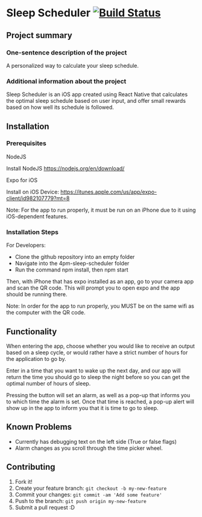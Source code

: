 # Sleep Scheduler [![Build Status](https://travis-ci.org/ucsb-cs48-w19/4pm-sleep-scheduler.svg?branch=master)](https://travis-ci.org/ucsb-cs48-w19/4pm-sleep-scheduler)

## Project summary

### One-sentence description of the project

A personalized way to calculate your sleep schedule.

### Additional information about the project

Sleep Scheduler is an iOS app created using React Native that calculates the optimal sleep schedule based on user input, and offer small rewards based on how well its schedule is followed. 

## Installation

### Prerequisites

NodeJS

Install NodeJS  https://nodejs.org/en/download/

Expo for iOS

Install on iOS Device: https://itunes.apple.com/us/app/expo-client/id982107779?mt=8

Note: For the app to run properly, it must be run on an iPhone due to it using iOS-dependent features.

### Installation Steps

For Developers:

* Clone the github repository into an empty folder
* Navigate into the 4pm-sleep-scheduler folder
* Run the command npm install, then npm start

Then, with iPhone that has expo installed as an app, go to your camera app and scan the QR code. This will prompt you to open expo and the app should be running there.

Note: In order for the app to run properly, you MUST be on the same wifi as the computer with the QR code.



## Functionality

When entering the app, choose whether you would like to receive an output based on a sleep cycle, or would rather have a strict number of hours for the application to go by.

Enter in a time that you want to wake up the next day, and our app will return the time you should go to sleep the night before so you can get the optimal number of hours of sleep.

Pressing the button will set an alarm, as well as a pop-up that informs you to which time the alarm is set.  Once that time is reached, a pop-up alert will show up in the app to inform you that it is time to go to sleep.


## Known Problems

- Currently has debugging text on the left side (True or false flags)
- Alarm changes as you scroll through the time picker wheel.


## Contributing

1. Fork it!
2. Create your feature branch: `git checkout -b my-new-feature`
3. Commit your changes: `git commit -am 'Add some feature'`
4. Push to the branch: `git push origin my-new-feature`
5. Submit a pull request :D

